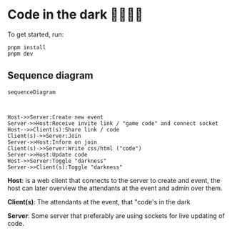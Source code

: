 # Code in the dark 👨🏼‍💻🌚

To get started, run:

```
pnpm install
pnpm dev
```

## Sequence diagram

```mermaid
sequenceDiagram



Host->>Server:Create new event
Server->>Host:Receive invite link / "game code" and connect socket
Host-->>Client(s):Share link / code
Client(s)->>Server:Join
Server->>Host:Inform on join
Client(s)->>Server:Write css/html ("code")
Server->>Host:Update code
Host->>Server:Toggle "darkness"
Server->>Client(s):Toggle "darkness"
```

**Host**:
is a web client that connects to the server to create and event, the host can later overview the attendants at the event and admin over them.

**Client(s)**:
The attendants at the event, that "code's in the dark

**Server**:
Some server that preferably are using sockets for live updating of code.
